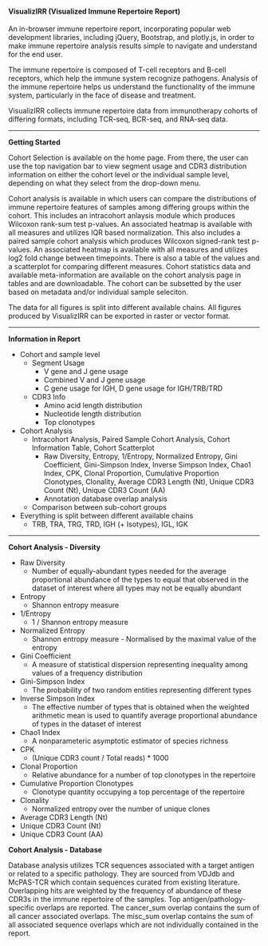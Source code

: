 #### **V**isualiz**IRR** (**V**isualized **I**mmune **R**epertoire **R**eport)

An in-browser immune repertoire report, incorporating popular web development libraries, including jQuery, Bootstrap, and plotly.js, in order to make immune repertoire analysis results simple to navigate and understand for the end user.

The immune repertoire is composed of T-cell receptors and B-cell receptors, which help the immune system recognize pathogens. Analysis of the immune repertoire helps us understand the functionality of the immune system, particularly in the face of disease and treatment. 

VisualizIRR collects immune repertoire data from immunotherapy cohorts of differing formats, including TCR-seq, BCR-seq, and RNA-seq data.

---

**Getting Started**

Cohort Selection is available on the home page. 
From there, the user can use the top navigation bar to view segment usage and CDR3 distribution information on either the cohort level or the individual sample level, depending on what they select from the drop-down menu. 

Cohort analysis is available in which users can compare the distributions of immune repertoire features of samples among differing groups within the cohort. 
This includes an intracohort anlaysis module which produces Wilcoxon rank-sum test p-values. An associated heatmap is available with all measures and utilizes IQR based normalization.
This also includes a paired sample cohort analysis which produces Wilcoxon signed-rank test p-values. An associated heatmap is available with all measures and utilizes log2 fold change between timepoints.
There is also a table of the values and a scatterplot for comparing different measures.
Cohort statistics data and available meta-information are available on the cohort analysis page in tables and are downloadable.
The cohort can be subsetted by the user based on metadata and/or individual sample seleciton.

The data for all figures is split into different available chains. All figures produced by VisualizIRR can be exported in raster or vector format. 

---

**Information in Report**

* Cohort and sample level 
    * Segment Usage
        * V gene and J gene usage
        * Combined V and J gene usage
        * C gene usage for IGH, D gene usage for IGH/TRB/TRD
    * CDR3 Info
        * Amino acid length distribution
        * Nucleotide length distribution
        * Top clonotypes 
* Cohort Analysis
    * Intracohort Analysis, Paired Sample Cohort Analysis, Cohort Information Table, Cohort Scatterplot
        * Raw Diversity, Entropy, 1/Entropy, Normalized Entropy, Gini Coefficient, Gini-Simpson Index, Inverse Simpson Index, Chao1 Index, CPK, Clonal Proportion, Cumulative Proportion Clonotypes, Clonality, Average CDR3 Length (Nt), Unique CDR3 Count (Nt), Unique CDR3 Count (AA)
        * Annotation database overlap analysis
    * Comparison between sub-cohort groups
* Everything is split between different available chains 
    * TRB, TRA, TRG, TRD, IGH (+ Isotypes), IGL, IGK

---

**Cohort Analysis - Diversity**

* Raw Diversity
    * Number of equally-abundant types needed for the average proportional abundance of the types to equal that observed in the dataset of interest where all types may not be equally abundant
* Entropy
    * Shannon entropy measure
* 1/Entropy
    * 1 / Shannon entropy measure
* Normalized Entropy
    * Shannon entropy measure - Normalised by the maximal value of the entropy
* Gini Coefficient
    * A measure of statistical dispersion representing inequality among values of a frequency distribution
* Gini-Simpson Index
    * The probability of two random entities representing different types
* Inverse Simpson Index
    * The effective number of types that is obtained when the weighted arithmetic mean is used to quantify average proportional abundance of types in the dataset of interest
* Chao1 Index
    * A nonparameteric asymptotic estimator of species richness
* CPK
    * (Unique CDR3 count / Total reads) * 1000
* Clonal Proportion
    * Relative abundance for a number of top clonotypes in the repertoire
* Cumulative Proportion Clonotypes
    * Clonotype quantity occupying a top percentage of the repertoire
* Clonality
    * Normalized entropy over the number of unique clones 
* Average CDR3 Length (Nt)
* Unique CDR3 Count (Nt)
* Unique CDR3 Count (AA)

**Cohort Analysis - Database**

Database analysis utilizes TCR sequences associated with a target antigen or related to a specific pathology. 
They are sourced from VDJdb and McPAS-TCR which contain sequences curated from existing literature. 
Overlapping hits are weighted by the frequency of abundance of these CDR3s in the immune repertoire of the samples.
Top antigen/pathology-specific overlaps are reported. 
The cancer_sum overlap contains the sum of all cancer associated overlaps. 
The misc_sum overlap contains the sum of all associated sequence overlaps which are not individually contained in the report.
